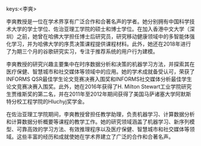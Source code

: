 keys:<李爽>


李爽教授是一位在学术界享有广泛合作和合著名声的学者。她分别拥有中国科学技术大学的学士学位、佐治亚理工学院的硕士和博士学位。在加入香港中文大学（深圳）之前，她曾在哈佛大学担任博士后研究员，研究移动健康领域中的多智能体强化学习，并为哈佛大学的序贯决策课程提供课程材料。此外，她还在2018年进行了为期三个月的谷歌研究实习，专注于推荐系统的用户行为建模。

李爽教授的研究兴趣主要集中在时序数据分析和决策的机器学习方法，并探索其在医疗保健、智慧城市和社交媒体等领域中的应用。她的学术成就备受认可，荣获了INFORMS QSR最佳学生论文竞赛决赛入围奖和INFORMS社交媒体分析最佳学生论文竞赛决赛入围奖。此外，她在2016年获得了H. Milton Stewart工业学院研究生贾维斯奖的第二名，并在2011年至2012年期间获得了美国马萨诸塞大学阿默斯特分校工程学院的Hluchyj奖学金。

在佐治亚理工学院期间，李爽教授曾担任教学助理，负责机器学习、计算数据分析和计算数据分析概要等课程的教学工作。她的研究领域涵盖了机器学习、新序列模型、可靠高效的学习方法、有效推理程序以及医疗保健、智慧城市和社交媒体等领域。这些丰富的经历和成就使她在学术界建立了广泛的合作和合著名声。